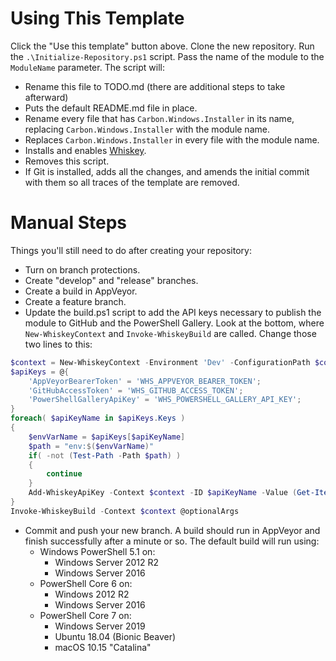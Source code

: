 # Using This Template

Click the "Use this template" button above. Clone the new repository. Run the `.\Initialize-Repository.ps1` script.
Pass the name of the module to the `ModuleName` parameter. The script will:

* Rename this file to TODO.md (there are additional steps to take afterward)
* Puts the default README.md file in place.
* Rename every file that has `Carbon.Windows.Installer` in its name, replacing `Carbon.Windows.Installer` with the module name.
* Replaces `Carbon.Windows.Installer` in every file with the module name.
* Installs and enables [Whiskey](https://github.com/webmd-health-services/Whiskey/wiki).
* Removes this script.
* If Git is installed, adds all the changes, and amends the initial commit with them so all traces of the template are
  removed.

# Manual Steps

Things you'll still need to do after creating your repository:

* Turn on branch protections.
* Create "develop" and "release" branches.
* Create a build in AppVeyor.
* Create a feature branch.
* Update the build.ps1 script to add the API keys necessary to publish the module to GitHub and the PowerShell Gallery.
Look at the bottom, where `New-WhiskeyContext` and `Invoke-WhiskeyBuild` are called. Change those two lines to this:

```powershell
$context = New-WhiskeyContext -Environment 'Dev' -ConfigurationPath $configPath
$apiKeys = @{
    'AppVeyorBearerToken' = 'WHS_APPVEYOR_BEARER_TOKEN';
    'GitHubAccessToken' = 'WHS_GITHUB_ACCESS_TOKEN';
    'PowerShellGalleryApiKey' = 'WHS_POWERSHELL_GALLERY_API_KEY';
}
foreach( $apiKeyName in $apiKeys.Keys )
{
    $envVarName = $apiKeys[$apiKeyName]
    $path = "env:$($envVarName)"
    if( -not (Test-Path -Path $path) )
    {
        continue
    }
    Add-WhiskeyApiKey -Context $context -ID $apiKeyName -Value (Get-Item -Path $path).Value
}
Invoke-WhiskeyBuild -Context $context @optionalArgs
```

* Commit and push your new branch. A build should run in AppVeyor and finish successfully after a minute or so. The
default build will run using:
    * Windows PowerShell 5.1 on:
        * Windows Server 2012 R2
        * Windows Server 2016
    * PowerShell Core 6 on:
        * Windows 2012 R2
        * Windows Server 2016
    * PowerShell Core 7 on:
        * Windows Server 2019
        * Ubuntu 18.04 (Bionic Beaver)
        * macOS 10.15 "Catalina"
